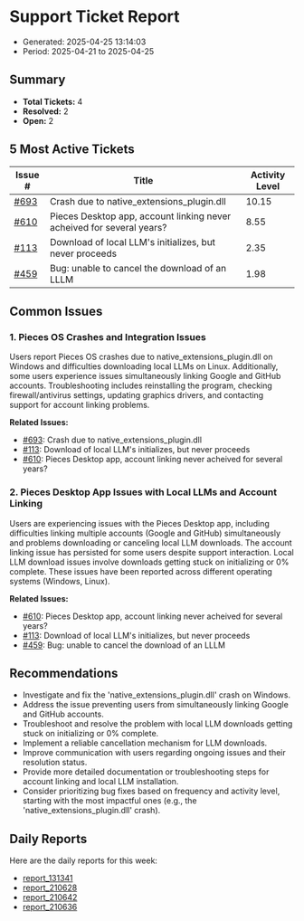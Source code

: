 # Support Ticket Report
- Generated: 2025-04-25 13:14:03
- Period: 2025-04-21 to 2025-04-25

## Summary
- **Total Tickets:** 4
- **Resolved:** 2
- **Open:** 2

## 5 Most Active Tickets
| Issue # | Title | Activity Level |
|---------|-------|----------------|
| [#693](https://github.com/pieces-app/support/issues/693) | Crash due to native_extensions_plugin.dll | 10.15 |
| [#610](https://github.com/pieces-app/support/issues/610) | Pieces Desktop app, account linking never acheived for several years? | 8.55 |
| [#113](https://github.com/pieces-app/support/issues/113) | Download of local LLM's initializes, but never proceeds  | 2.35 |
| [#459](https://github.com/pieces-app/support/issues/459) | Bug: unable to cancel the download of an LLLM | 1.98 |

## Common Issues
### 1. Pieces OS Crashes and Integration Issues
Users report Pieces OS crashes due to native_extensions_plugin.dll on Windows and difficulties downloading local LLMs on Linux.  Additionally, some users experience issues simultaneously linking Google and GitHub accounts. Troubleshooting includes reinstalling the program, checking firewall/antivirus settings, updating graphics drivers, and contacting support for account linking problems.

**Related Issues:**
- [#693](https://github.com/pieces-app/support/issues/693): Crash due to native_extensions_plugin.dll
- [#113](https://github.com/pieces-app/support/issues/113): Download of local LLM's initializes, but never proceeds 
- [#610](https://github.com/pieces-app/support/issues/610): Pieces Desktop app, account linking never acheived for several years?

### 2. Pieces Desktop App Issues with Local LLMs and Account Linking
Users are experiencing issues with the Pieces Desktop app, including difficulties linking multiple accounts (Google and GitHub) simultaneously and problems downloading or canceling local LLM downloads.  The account linking issue has persisted for some users despite support interaction.  Local LLM download issues involve downloads getting stuck on initializing or 0% complete.  These issues have been reported across different operating systems (Windows, Linux).

**Related Issues:**
- [#610](https://github.com/pieces-app/support/issues/610): Pieces Desktop app, account linking never acheived for several years?
- [#113](https://github.com/pieces-app/support/issues/113): Download of local LLM's initializes, but never proceeds 
- [#459](https://github.com/pieces-app/support/issues/459): Bug: unable to cancel the download of an LLLM


## Recommendations
- Investigate and fix the 'native_extensions_plugin.dll' crash on Windows.
- Address the issue preventing users from simultaneously linking Google and GitHub accounts.
- Troubleshoot and resolve the problem with local LLM downloads getting stuck on initializing or 0% complete.
- Implement a reliable cancellation mechanism for LLM downloads.
- Improve communication with users regarding ongoing issues and their resolution status.
- Provide more detailed documentation or troubleshooting steps for account linking and local LLM installation.
- Consider prioritizing bug fixes based on frequency and activity level, starting with the most impactful ones (e.g., the 'native_extensions_plugin.dll' crash).

## Daily Reports
Here are the daily reports for this week:

- [report_131341](daily/2025-04-22/report_131341.md)
- [report_210628](daily/2025-04-22/report_210628.md)
- [report_210642](daily/2025-04-23/report_210642.md)
- [report_210636](daily/2025-04-24/report_210636.md)
